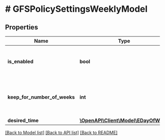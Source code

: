 # # GFSPolicySettingsWeeklyModel

## Properties

Name | Type | Description | Notes
------------ | ------------- | ------------- | -------------
**is_enabled** | **bool** | If *true*, the weekly GFS retention policy is enabled. |
**keep_for_number_of_weeks** | **int** | Number of weeks to keep full backups for archival purposes. | [optional]
**desired_time** | [**\OpenAPI\Client\Model\EDayOfWeek**](EDayOfWeek.md) |  | [optional]

[[Back to Model list]](../../README.md#models) [[Back to API list]](../../README.md#endpoints) [[Back to README]](../../README.md)
